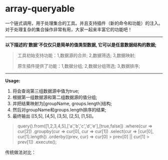 # array-queryable
一个链式调用，用于处理集合的工具。并且支持插件（新的命令和功能）的注入。对于处理复杂的集合操作非常有用，大家一起来丰富它的功能吧！


----------


   **以下描述的'数据'不仅仅只是简单的值类型数据, 它可以是任意数据结构的数据;**

   

> 工具初始支持功能：1,数据源的合并; 2,数据筛选; 3,数据映射;
> 
> 原生插件提供了功能：1,数据分组; 2,数据分组筛选; 3,数据排序;


----------


**Usage:**

  
 1. 将会查询第三组数据源中值为true;
 2. 根据第一组数据源和第二组数据源的值分组;
 3. 并把结果映射为[groupName, groups.length]结构;
 4. 然后对groupName和groups.length排序的结果;
 5. 最终输出 [[5,5], [4,5], [3,5], [2,5], [1,5]]。
 
 

> query().from([1,2,3,4,5],['a','b','c','d','e'],[true,false])
>        .where(cur => cur[2])
>        .groupby(cur => cur[0], cur => cur[1])
>        .select(cur => [cur[0], cur[1].length])
>        .orderby((prev, cur) => cur[0] > prev[0] || cur[1] > prev[1])
>        .execute();
          

传统做法对比：


